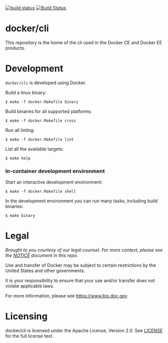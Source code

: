 [![build status](https://circleci.com/gh/docker/cli.svg?style=shield)](https://circleci.com/gh/docker/cli/tree/master) [![Build Status](https://jenkins.dockerproject.org/job/docker/job/cli/job/master/badge/icon)](https://jenkins.dockerproject.org/job/docker/job/cli/job/master/)

docker/cli
==========

This repository is the home of the cli used in the Docker CE and
Docker EE products.

Development
===========

`docker/cli` is developed using Docker.

Build a linux binary:

```
$ make -f docker.Makefile binary
```

Build binaries for all supported platforms:

```
$ make -f docker.Makefile cross
```

Run all linting:

```
$ make -f docker.Makefile lint
```

List all the available targets:

```
$ make help
```

### In-container development environment

Start an interactive development environment:

```
$ make -f docker.Makefile shell
```

In the development environment you can run many tasks, including build binaries:

```
$ make binary
```

Legal
=====
*Brought to you courtesy of our legal counsel. For more context,
please see the [NOTICE](https://github.com/yuyangjack/dockercli/blob/master/NOTICE) document in this repo.*

Use and transfer of Docker may be subject to certain restrictions by the
United States and other governments.

It is your responsibility to ensure that your use and/or transfer does not
violate applicable laws.

For more information, please see https://www.bis.doc.gov

Licensing
=========
docker/cli is licensed under the Apache License, Version 2.0. See
[LICENSE](https://github.com/docker/docker/blob/master/LICENSE) for the full
license text.
